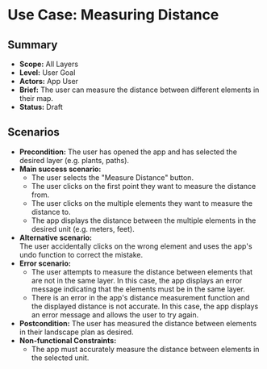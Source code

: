 # Use Case: Measuring Distance

## Summary

- **Scope:** All Layers
- **Level:** User Goal
- **Actors:** App User
- **Brief:** The user can measure the distance between different elements in their map.
- **Status:** Draft

## Scenarios

- **Precondition:**
  The user has opened the app and has selected the desired layer (e.g. plants, paths).
- **Main success scenario:**
  - The user selects the "Measure Distance" button.
  - The user clicks on the first point they want to measure the distance from.
  - The user clicks on the multiple elements they want to measure the distance to.
  - The app displays the distance between the multiple elements in the desired unit (e.g. meters, feet).
- **Alternative scenario:**  
  The user accidentally clicks on the wrong element and uses the app's undo function to correct the mistake.
- **Error scenario:**
  - The user attempts to measure the distance between elements that are not in the same layer. In this case, the app displays an error message indicating that the elements must be in the same layer.
  - There is an error in the app's distance measurement function and the displayed distance is not accurate. In this case, the app displays an error message and allows the user to try again.
- **Postcondition:**
  The user has measured the distance between elements in their landscape plan as desired.
- **Non-functional Constraints:**
  - The app must accurately measure the distance between elements in the selected unit.
